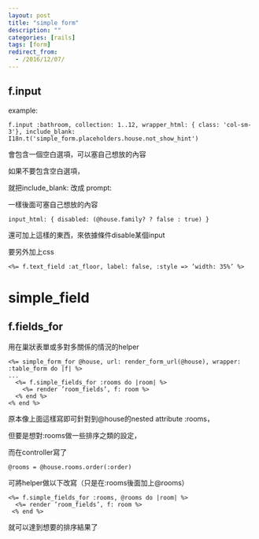 ```yaml
---
layout: post
title: "simple form"
description: ""
categories: [rails]
tags: [form]
redirect_from:
  - /2016/12/07/
---
```


## f.input

example:
~~~
f.input :bathroom, collection: 1..12, wrapper_html: { class: 'col-sm-3'}, include_blank: I18n.t('simple_form.placeholders.house.not_show_hint')
~~~
會包含一個空白選項，可以塞自己想放的內容

如果不要包含空白選項，

就把include_blank: 改成 prompt:

一樣後面可塞自己想放的內容

~~~
input_html: { disabled: (@house.family? ? false : true) }
~~~
還可加上這樣的東西，來依據條件disable某個input

要另外加上css
~~~
<%= f.text_field :at_floor, label: false, :style => ’width: 35%’ %>
~~~

# simple_field
## f.fields_for
用在巢狀表單或多對多關係的情況的helper
~~~
<%= simple_form_for @house, url: render_form_url(@house), wrapper: :table_form do |f| %>
...
  <%= f.simple_fields_for :rooms do |room| %>
    <%= render ’room_fields’, f: room %>
  <% end %>
<% end %>
~~~
原本像上面這樣寫即可針對到@house的nested attribute :rooms，

但要是想對:rooms做一些排序之類的設定，

而在controller寫了

~~~
@rooms = @house.rooms.order(:order)
~~~
可將helper做以下改寫（只是在:rooms後面加上@rooms）
~~~
<%= f.simple_fields_for :rooms, @rooms do |room| %>
  <%= render ’room_fields’, f: room %>
 <% end %>
~~~
就可以達到想要的排序結果了
